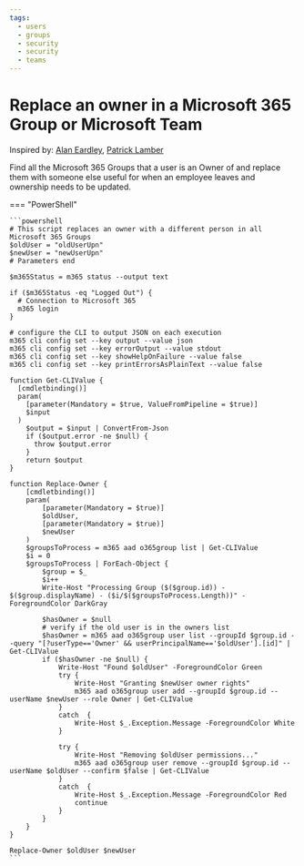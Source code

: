 ```yaml
---
tags:  
  - users
  - groups
  - security
  - security
  - teams
---
```


# Replace an owner in a Microsoft 365 Group or Microsoft Team

Inspired by: [Alan Eardley](https://blog.eardley.org.uk/2021/04/managing-teams-movers-and-leavers/), [Patrick Lamber](https://www.nubo.eu/Replace-Owners-In-A-Microsoft-Group-Or-Team/)

Find all the Microsoft 365 Groups that a user is an Owner of and replace them with someone else useful for when an employee leaves and ownership needs to be updated.

=== "PowerShell"

    ```powershell
    # This script replaces an owner with a different person in all Microsoft 365 Groups
    $oldUser = "oldUserUpn"
    $newUser = "newUserUpn"
    # Parameters end

    $m365Status = m365 status --output text

    if ($m365Status -eq "Logged Out") {
      # Connection to Microsoft 365
      m365 login
    }

    # configure the CLI to output JSON on each execution
    m365 cli config set --key output --value json
    m365 cli config set --key errorOutput --value stdout
    m365 cli config set --key showHelpOnFailure --value false
    m365 cli config set --key printErrorsAsPlainText --value false

    function Get-CLIValue {
      [cmdletbinding()]
      param(
        [parameter(Mandatory = $true, ValueFromPipeline = $true)]
        $input
      )
        $output = $input | ConvertFrom-Json
        if ($output.error -ne $null) {
          throw $output.error
        }
        return $output
    }

    function Replace-Owner {
        [cmdletbinding()]
        param(
            [parameter(Mandatory = $true)]
            $oldUser,
            [parameter(Mandatory = $true)]
            $newUser
        )
        $groupsToProcess = m365 aad o365group list | Get-CLIValue  
        $i = 0
        $groupsToProcess | ForEach-Object {
            $group = $_
            $i++
            Write-Host "Processing Group ($($group.id)) - $($group.displayName) - ($i/$($groupsToProcess.Length))" -ForegroundColor DarkGray
    
            $hasOwner = $null
            # verify if the old user is in the owners list
            $hasOwner = m365 aad o365group user list --groupId $group.id --query "[?userType=='Owner' && userPrincipalName=='$oldUser'].[id]" | Get-CLIValue
            if ($hasOwner -ne $null) {
                Write-Host "Found $oldUser" -ForegroundColor Green
                try {
                    Write-Host "Granting $newUser owner rights"
                    m365 aad o365group user add --groupId $group.id --userName $newUser --role Owner | Get-CLIValue
                }
                catch  {
                    Write-Host $_.Exception.Message -ForegroundColor White
                }

                try {
                    Write-Host "Removing $oldUser permissions..."
                    m365 aad o365group user remove --groupId $group.id --userName $oldUser --confirm $false | Get-CLIValue
                }
                catch  {
                    Write-Host $_.Exception.Message -ForegroundColor Red
                    continue
                }
            }
        }
    }

    Replace-Owner $oldUser $newUser
    ```
